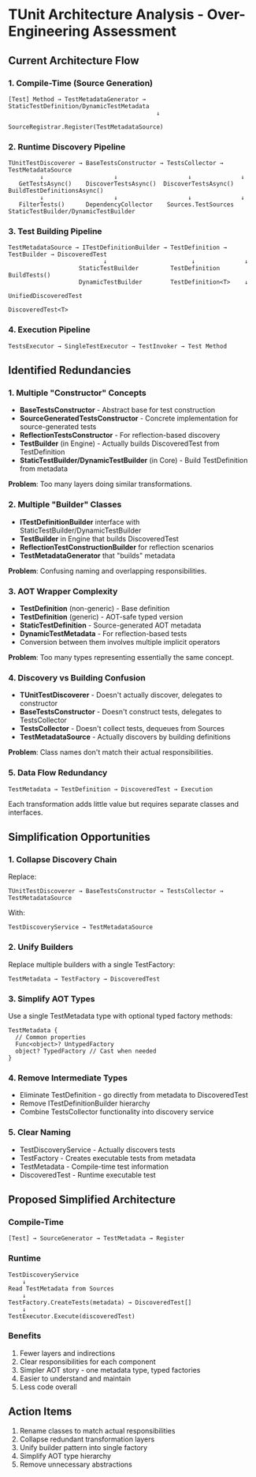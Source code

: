 # TUnit Architecture Analysis - Over-Engineering Assessment

## Current Architecture Flow

### 1. Compile-Time (Source Generation)
```
[Test] Method → TestMetadataGenerator → StaticTestDefinition/DynamicTestMetadata
                                          ↓
                                    SourceRegistrar.Register(TestMetadataSource)
```

### 2. Runtime Discovery Pipeline
```
TUnitTestDiscoverer → BaseTestsConstructor → TestsCollector → TestMetadataSource
         ↓                    ↓                    ↓              ↓
   GetTestsAsync()    DiscoverTestsAsync()  DiscoverTestsAsync()  BuildTestDefinitionsAsync()
         ↓                    ↓                    ↓              ↓
   FilterTests()      DependencyCollector    Sources.TestSources  StaticTestBuilder/DynamicTestBuilder
```

### 3. Test Building Pipeline
```
TestMetadataSource → ITestDefinitionBuilder → TestDefinition → TestBuilder → DiscoveredTest
                           ↓                        ↓              ↓
                    StaticTestBuilder         TestDefinition   BuildTests()
                    DynamicTestBuilder        TestDefinition<T>    ↓
                                                              UnifiedDiscoveredTest
                                                              DiscoveredTest<T>
```

### 4. Execution Pipeline
```
TestsExecutor → SingleTestExecutor → TestInvoker → Test Method
```

## Identified Redundancies

### 1. Multiple "Constructor" Concepts
- **BaseTestsConstructor** - Abstract base for test construction
- **SourceGeneratedTestsConstructor** - Concrete implementation for source-generated tests
- **ReflectionTestsConstructor** - For reflection-based discovery
- **TestBuilder** (in Engine) - Actually builds DiscoveredTest from TestDefinition
- **StaticTestBuilder/DynamicTestBuilder** (in Core) - Build TestDefinition from metadata

**Problem**: Too many layers doing similar transformations.

### 2. Multiple "Builder" Classes
- **ITestDefinitionBuilder** interface with StaticTestBuilder/DynamicTestBuilder
- **TestBuilder** in Engine that builds DiscoveredTest
- **ReflectionTestConstructionBuilder** for reflection scenarios
- **TestMetadataGenerator** that "builds" metadata

**Problem**: Confusing naming and overlapping responsibilities.

### 3. AOT Wrapper Complexity
- **TestDefinition** (non-generic) - Base definition
- **TestDefinition<T>** (generic) - AOT-safe typed version
- **StaticTestDefinition** - Source-generated AOT metadata
- **DynamicTestMetadata** - For reflection-based tests
- Conversion between them involves multiple implicit operators

**Problem**: Too many types representing essentially the same concept.

### 4. Discovery vs Building Confusion
- **TUnitTestDiscoverer** - Doesn't actually discover, delegates to constructor
- **BaseTestsConstructor** - Doesn't construct tests, delegates to TestsCollector
- **TestsCollector** - Doesn't collect tests, dequeues from Sources
- **TestMetadataSource** - Actually discovers by building definitions

**Problem**: Class names don't match their actual responsibilities.

### 5. Data Flow Redundancy
```
TestMetadata → TestDefinition → DiscoveredTest → Execution
```
Each transformation adds little value but requires separate classes and interfaces.

## Simplification Opportunities

### 1. Collapse Discovery Chain
Replace:
```
TUnitTestDiscoverer → BaseTestsConstructor → TestsCollector → TestMetadataSource
```

With:
```
TestDiscoveryService → TestMetadataSource
```

### 2. Unify Builders
Replace multiple builders with a single TestFactory:
```
TestMetadata → TestFactory → DiscoveredTest
```

### 3. Simplify AOT Types
Use a single TestMetadata type with optional typed factory methods:
```
TestMetadata {
  // Common properties
  Func<object>? UntypedFactory
  object? TypedFactory // Cast when needed
}
```

### 4. Remove Intermediate Types
- Eliminate TestDefinition - go directly from metadata to DiscoveredTest
- Remove ITestDefinitionBuilder hierarchy
- Combine TestsCollector functionality into discovery service

### 5. Clear Naming
- TestDiscoveryService - Actually discovers tests
- TestFactory - Creates executable tests from metadata
- TestMetadata - Compile-time test information
- DiscoveredTest - Runtime executable test

## Proposed Simplified Architecture

### Compile-Time
```
[Test] → SourceGenerator → TestMetadata → Register
```

### Runtime
```
TestDiscoveryService
    ↓
Read TestMetadata from Sources
    ↓
TestFactory.CreateTests(metadata) → DiscoveredTest[]
    ↓
TestExecutor.Execute(discoveredTest)
```

### Benefits
1. Fewer layers and indirections
2. Clear responsibilities for each component
3. Simpler AOT story - one metadata type, typed factories
4. Easier to understand and maintain
5. Less code overall

## Action Items
1. Rename classes to match actual responsibilities
2. Collapse redundant transformation layers
3. Unify builder pattern into single factory
4. Simplify AOT type hierarchy
5. Remove unnecessary abstractions